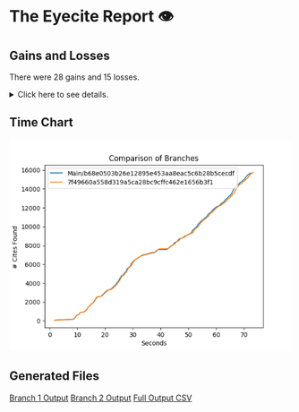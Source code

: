 # The Eyecite Report :eye:



Gains and Losses
---------
There were 28 gains and 15 losses.

<details>
<summary>Click here to see details.</summary>

There were 61 changes so we are only displaying the first 50. You can review the 
entire list by downloading the output.csv file linked above.

|     id     |        Gain       |                     Loss                     |
| ---------- | ----------------- | -------------------------------------------- |
|  5160500   |       Sibley      |                                              |
|  5329531   |                   |             German Savings Bank              |
|  5656104   |        Sime       |                                              |
|  6207147   |     Arrington     |                                              |
|  1917661   |                   |                    Vanner                    |
|  1662392   |                   |                    Belton                    |
|  1744543   |                   | I am not going to let you represent yourself |
|  1804094   |       Mercer      |                                              |
|  1783747   |                   |                  Potters II                  |
|  1783747   |                   |          Parish of East Baton Rouge          |
|  1537257   |                   |                  St. Cloud                   |
|  1717506   |                   |                  Blue Bell                   |
|  1814863   |        Foy        |                                              |
|  1183603   |      Gilbert      |                                              |
|  1183603   |       Kirby       |                                              |
|  1183603   |      Biggers      |                                              |
|  1183603   |        Wade       |                                              |
|  1183603   |      Stovall      |                                              |
|  1183603   |       Raine       |                                              |
|  2357843   |                   |   State ex rel. Utility Consumers Council    |
|  2829730   |    Layne at 405   |                                              |
|  2414924   |   Boerne at 2170  |                                              |
|  2414924   |                   |            City of Boerne at 2170            |
|  2414924   |                   |                City of Boerne                |
|  2496102   |       Dixon       |                                              |
|  2496102   |      Waltreus     |                                              |
|  2427861   |       Harris      |                                              |
|  1431414   |                   |        Memphis Development Foundation        |
|   280035   |       Shobe       |                                              |
|   280035   |       Weller      |                                              |
|   280035   |        Jenks      |                                              |
|   280035   |       Reece       |                                              |
|   280035   |       Wright      |                                              |
|  1961932   |        Gale       |                                              |
|   203607   |                   |           Fustaguio do Nascimento            |
|  1433305   |                   |                   Grayson                    |
|   901384   | Setliff I at ¶ 19 |                                              |
|  1439070   |    Loup-Miller    |                                              |
|  2522309   |      Hudgings     |                                              |
|  2522309   |      Michael      |                                              |
|  6596585   |      Beckwith     |                                              |
|  6776333   |                   |                    Susser                    |
|  7062108   |      Johnson      |                                              |


</details>



Time Chart
---------

![image](https://raw.githubusercontent.com/freelawproject/eyecite/artifacts/241/results/chart.png)


Generated Files
---------

[Branch 1 Output](https://raw.githubusercontent.com/freelawproject/eyecite/artifacts/241/results/b68e0503b26e12895e453aa8eac5c6b28b5cecdf.json)
[Branch 2 Output](https://raw.githubusercontent.com/freelawproject/eyecite/artifacts/241/results/7f49660a558d319a5ca28bc9cffc462e1656b3f1.json)
[Full Output CSV ](https://raw.githubusercontent.com/freelawproject/eyecite/artifacts/241/results/output.csv)

